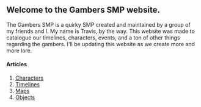 ## Welcome to the Gambers SMP website.

The Gambers SMP is a quirky SMP created and maintained by a group of my friends and I. My name is Travis, by the way. This website was made to catalogue our timelines, characters, events, and a ton of other things regarding the gambers. I'll be updating this website as we create more and more lore.

#### Articles

1. [Characters](https://travis-hehe.github.io/gambers-smp/characters)
2. [Timelines](url)
3. [Maps](url)
4. [Objects](url)
